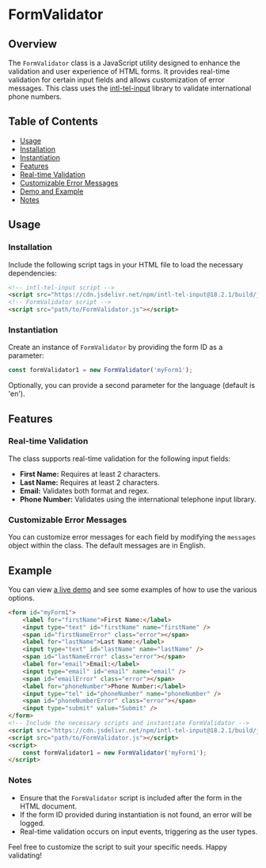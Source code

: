 # FormValidator

## Overview

The `FormValidator` class is a JavaScript utility designed to enhance the validation and user experience of HTML forms. It provides real-time validation for certain input fields and allows customization of error messages. This class uses the [intl-tel-input](https://intl-tel-input.com/) library to validate international phone numbers.

## Table of Contents

-   [Usage](#usage)
-   [Installation](#installation)
-   [Instantiation](#instantiation)
-   [Features](#features)
-   [Real-time Validation](#real-time-validation)
-   [Customizable Error Messages](#customizable-error-messages)
-   [Demo and Example](#example)
-   [Notes](#notes)

## Usage

### Installation

Include the following script tags in your HTML file to load the necessary dependencies:

```html
<!-- intl-tel-input script -->
<script src="https://cdn.jsdelivr.net/npm/intl-tel-input@18.2.1/build/js/intlTelInput.min.js"></script>
<!-- FormValidator script -->
<script src="path/to/FormValidator.js"></script>
```

### Instantiation

Create an instance of `FormValidator` by providing the form ID as a parameter:

```js
const formValidator1 = new FormValidator('myForm1');
```

Optionally, you can provide a second parameter for
the language (default is 'en').

## Features

### Real-time Validation

The class supports real-time validation for the following input fields:

-   **First Name:** Requires at least 2 characters.
-   **Last Name:** Requires at least 2 characters.
-   **Email:** Validates both format and regex.
-   **Phone Number:** Validates using the international telephone input library.

### Customizable Error Messages

You can customize error messages for each field by modifying the `messages`
object within the class. The default messages are in English.

## Example

You can view [a live demo]('http://localhost:3000') and see some examples of how to use the various options.

```html
<form id="myForm1">
    <label for="firstName">First Name:</label>
    <input type="text" id="firstName" name="firstName" />
    <span id="firstNameError" class="error"></span>
    <label for="lastName">Last Name:</label>
    <input type="text" id="lastName" name="lastName" />
    <span id="lastNameError" class="error"></span>
    <label for="email">Email:</label>
    <input type="email" id="email" name="email" />
    <span id="emailError" class="error"></span>
    <label for="phoneNumber">Phone Number:</label>
    <input type="tel" id="phoneNumber" name="phoneNumber" />
    <span id="phoneNumberError" class="error"></span>
    <input type="submit" value="Submit" />
</form>
<!-- Include the necessary scripts and instantiate FormValidator -->
<script src="https://cdn.jsdelivr.net/npm/intl-tel-input@18.2.1/build/js/intlTelInput.min.js"></script>
<script src="path/to/FormValidator.js"></script>
<script>
    const formValidator1 = new FormValidator('myForm1');
</script>
```

### Notes

-   Ensure that the `FormValidator` script is included after the form in the HTML document.
-   If the form ID provided during instantiation is not found, an error will be logged.
-   Real-time validation occurs on input events, triggering as the user types.

Feel free to customize the script to suit your specific needs. Happy validating!
